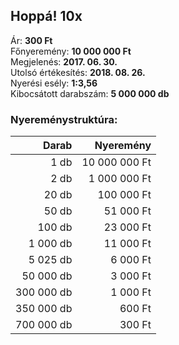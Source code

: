 ## Hoppá! 10x

Ár: **300 Ft**<br/>
Főnyeremény: **10 000 000 Ft**<br/>
Megjelenés: **2017. 06. 30.**<br/>
Utolsó értékesítés: **2018. 08. 26.**<br/>
Nyerési esély: **1:3,56**<br/>
Kibocsátott darabszám: **5 000 000 db**<br/>

### Nyereménystruktúra:
Darab|Nyeremény
---:|---:
1 db|10 000 000 Ft
2 db|1 000 000 Ft
20 db|100 000 Ft
50 db|51 000 Ft
100 db|23 000 Ft
1 000 db|11 000 Ft
5 025 db|6 000 Ft
50 000 db|3 000 Ft
300 000 db|1 000 Ft
350 000 db|600 Ft
700 000 db|300 Ft
